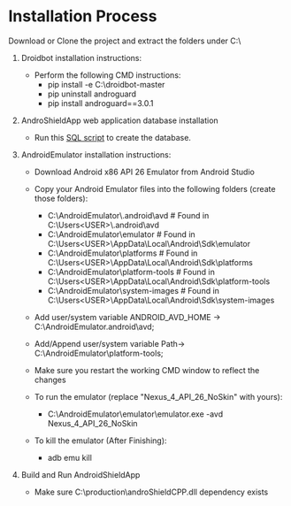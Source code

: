 # Installation Process

Download or Clone the project and extract the folders under C:\

1. Droidbot installation instructions:
   - Perform the following CMD instructions:
      -	pip install -e C:\droidbot-master      
      -	pip uninstall androguard
      -	pip install androguard==3.0.1

2. AndroShieldApp web application database installation
    - Run this [SQL script](AndroShieldApp/AndroShieldDB.publish.sql) to create the database.

3. AndroidEmulator installation instructions:
    - Download Android x86 API 26 Emulator from Android Studio
    - Copy your Android Emulator files into the following folders (create those folders):
      - C:\AndroidEmulator\\.android\avd	    # Found in C:\Users\<USER>\\.android\avd
      - C:\AndroidEmulator\emulator		       # Found in C:\Users\<USER>\AppData\Local\Android\Sdk\emulator
      - C:\AndroidEmulator\platforms	       # Found in C:\Users\<USER>\AppData\Local\Android\Sdk\platforms
      - C:\AndroidEmulator\platform-tools	    # Found in C:\Users\<USER>\AppData\Local\Android\Sdk\platform-tools
      - C:\AndroidEmulator\system-images	    # Found in C:\Users\<USER>\AppData\Local\Android\Sdk\system-images
      
    - Add user/system variable ANDROID_AVD_HOME -> C:\AndroidEmulator\.android\avd;
    - Add/Append user/system variable Path-> C:\AndroidEmulator\platform-tools;
    - Make sure you restart the working CMD window to reflect the changes
    - To run the emulator (replace "Nexus_4_API_26_NoSkin" with yours):  
         - C:\AndroidEmulator\emulator\emulator.exe -avd Nexus_4_API_26_NoSkin
    - To kill the emulator (After Finishing):
         - adb emu kill

4. Build and Run AndroidShieldApp
   - Make sure C:\production\androShieldCPP.dll dependency exists
